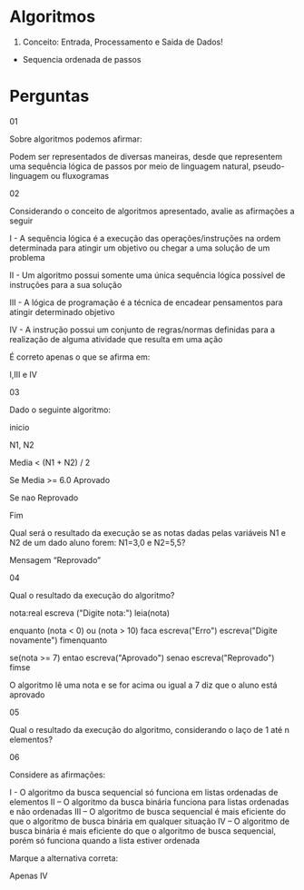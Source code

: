 # Algoritmos

1. Conceito: Entrada, Processamento e Saida de Dados!

  - Sequencia ordenada de passos


# Perguntas

01

Sobre algoritmos podemos afirmar:

Podem ser representados de diversas maneiras, desde que representem uma sequência lógica de passos por meio de linguagem natural, pseudo-linguagem ou fluxogramas


02

Considerando o conceito de algoritmos apresentado, avalie as afirmações a seguir

I - A sequência lógica é a execução das operações/instruções na ordem determinada para atingir um objetivo ou chegar a uma solução de um problema

II - Um algoritmo possui somente uma única sequência lógica possível de instruções para a sua solução

III - A lógica de programação é a técnica de encadear pensamentos para atingir determinado objetivo

IV - A instrução possui um conjunto de regras/normas definidas para a realização de alguma atividade que resulta em uma ação

É correto apenas o que se afirma em:

I,III e IV


03 

Dado o seguinte algoritmo:

inicio 

N1, N2

Media < (N1 + N2) / 2

Se Media >= 6.0 
  Aprovado

Se nao 
  Reprovado

Fim

Qual será o resultado da execução se as notas dadas pelas variáveis N1 e N2 de um dado aluno forem: N1=3,0 e N2=5,5?​


Mensagem “Reprovado”


04

Qual o resultado da execução do algoritmo?

nota:real
escreva ("Digite nota:")
leia(nota)

enquanto (nota < 0) ou (nota > 10) faca
  escreva("Erro")
  escreva("Digite novamente")
fimenquanto

se(nota >= 7) entao
  escreva("Aprovado")
senao 
  escreva("Reprovado")
fimse

O algoritmo lê uma nota e se for acima ou igual a 7 diz que o aluno está aprovado


05

Qual o resultado da execução do algoritmo, considerando o laço de 1 até n elementos?


06

Considere as afirmações:

I - O algoritmo da busca sequencial só funciona em listas ordenadas de elementos
II – O algoritmo da busca binária funciona para listas ordenadas e não ordenadas
III – O algoritmo de busca sequencial é mais eficiente do que o algoritmo de busca binária em qualquer situação
IV – O algoritmo de busca binária é mais eficiente do que o algoritmo de busca sequencial, porém só funciona quando a lista estiver ordenada

Marque a alternativa correta:

Apenas IV
